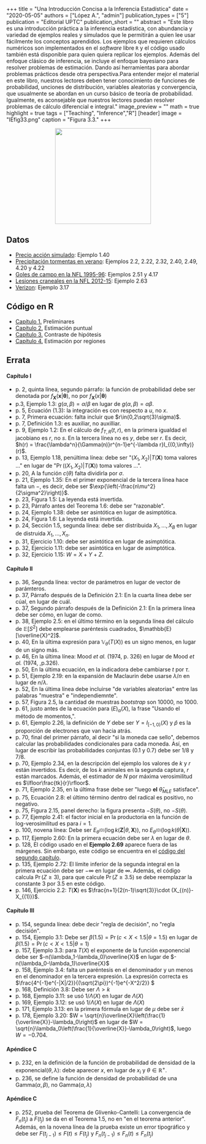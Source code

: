 +++
title = "Una Introducción Concisa a la Inferencia Estadística"
date = "2020-05-05"
authors = ["López A.", "admin"]
publication_types = ["5"]
publication = "Editorial UPTC"
publication_short = ""
abstract = "Este libro es una introducción práctica a la inferencia estadística, con abundancia y variedad de ejemplos reales y simulados que le permitirán a quien lee usar fácilmente los conceptos aprendidos. Los ejemplos que requieren cálculos numéricos son implementados en el *software* libre `R` y el código usado también está disponible para quien quiera replicar los ejemplos. Además del enfoque clásico de inferencia, se incluye el enfoque bayesiano para resolver problemas de estimación. Dando así herramientas para abordar problemas prácticos desde otra perspectiva.Para entender mejor el material en este libro, nuestros lectores deben tener conocimiento de funciones de probabilidad, unciones de distribución, variables aleatorias y convergencia, que usualmente se abordan en un curso básico de teoría de probabilidad. Igualmente, es aconsejable que nuestros lectores puedan resolver problemas de cálculo diferencial e integral."
image_preview = ""
math = true
highlight = true
tags = ["Teaching", "Inference","R"]
[header]
image = "IEfig33.png"
caption = "Figura 3.3."
+++


<center><img src="https://simehbucket.s3.amazonaws.com/images/ecbf39cc05c48884b1f7d533b115ef50-medium.jpg" width="250"></center>


## Datos

* [Precio acción simulado](https://alexrojas.netlify.app/Data/Inf/PrecioAccionSimulado.csv): Ejemplo 1.40
* [Precipitación tormentas en verano](https://alexrojas.netlify.app/Data/Inf/LluviaIllinois.csv): Ejemplos 2.2, 2.22, 2.32, 2.40, 2.49, 4.20 y 4.22
* [Goles de campo en la NFL 1995-96](https://alexrojas.netlify.app/Data/Inf/nflK.csv): Ejemplos 2.51 y 4.17
* [Lesiones craneales en la NFL 2012-15](https://alexrojas.netlify.app/Data/Inf/NFL.csv): Ejemplo 2.63
* [Verizon](https://alexrojas.netlify.app/Data/Inf/Verizon.csv): Ejemplo 3.17

## Código en R

* [Capítulo 1.](https://alexrojas.netlify.app/code/Inf/Infcap1.R) Preliminares
* [Capítulo 2.](https://alexrojas.netlify.app/code/Inf/Infcap2.R) Estimación puntual
* [Capítulo 3.](https://alexrojas.netlify.app/code/Inf/Infcap3.R) Contraste de hipótesis
* [Capítulo 4.](https://alexrojas.netlify.app/code/Inf/Infcap4.R) Estimación por regiones

## Errata

#### Capítulo I
* p. 2, quinta línea, segundo párrafo: la función de probabilidad debe ser denotada por $f_{\mathbf{X}}(\mathbf{x}|\pmb{{\theta}})$, no por $f_{\mathbf{X}}(x|\pmb{{\theta}})$
* p.3, Ejemplo 1.3: $g(\alpha,\beta) = \alpha/\beta$ en lugar de $g(\alpha,\beta) = \alpha\beta$.
* p. 5, Ecuación (1.3): la integración es con respecto a $u$, no $x$.
* p. 7, Primera ecuación: falta incluir que $r\in(0,2\sqrt{3}\sigma)$.
* p. 7, Definición 1.3: es auxiliar, no auxilliar.
* p. 9, Ejemplo 1.2: En el cálculo de $f_{T,R}(t,r)$, en la primera igualdad el jacobiano es $r$, no $s$. En la tercera línea no es $y$, debe ser $r$. Es decir, $h(r) = \frac{\lambda^n}{\Gamma(n)}r^{n-1}e^{-\lambda r}I_{(0,\infty)}(r)$.
* p. 13, Ejemplo 1.18, penúltima línea: debe ser "$(X_1,X_2)|T(\mathbf{X})$ toma valores $\ldots$" en lugar de "$\Pr((X_1,X_2)|T(\mathbf{X}))$ toma valores $\ldots$".
* p. 20, A la función $c(\theta)$ falta dividirla por $\sigma$.
* p. 21, Ejemplo 1.35: En el primer exponencial de la tercera línea hace falta un $-$, es decir, debe ser $\exp{\left(-\frac{n\mu^2}{2\sigma^2}\right)}$.
* p. 23, Figura 1.5: La leyenda está invertida.
* p. 23, Párrafo antes del Teorema 1.6: debe ser "razonable".
* p. 24, Ejemplo 1.38: debe ser asintótica en lugar de asimptótica.
* p. 24, Figura 1.6: La leyenda está invertida.
* p. 24, Sección 1.5, segunda línea: debe ser distribuida $X_1, \ldots, X_B$ en lugar de distruida $X_1, \ldots, X_n$.
* p. 31, Ejercicio 1.10: debe ser asintótica en lugar de asimptótica.
* p. 32, Ejercicio 1.11: debe ser asintótica en lugar de asimptótica.
* p. 32, Ejercicio 1.15:  $W = X + Y + Z$.


#### Capítulo II
* p. 36, Segunda línea: vector de parámetros en lugar de vector de parámteros.
* p. 37, Párrafo después de la Definición 2.1: En la cuarta línea debe ser cúal, en lugar de cuál.
* p. 37, Segundo párrafo después de la Definición 2.1: En la primera línea debe ser cómo, en lugar de como.
* p. 38, Ejemplo 2.5: en el último término en la segunda línea del cálculo de $\mathbb{E}[S^2]$ debe emplearse paréntesis cuadrados, $\mathbb{E}[\overline{X}^2]$.
* p. 40, En la última expresión para $\mathbb{V}_{\theta}(T(X))$ es un signo menos, en lugar de un signo más.
* p. 46, En la última línea: Mood *et al.* (1974, p. 326) en lugar de Mood *et al.* (1974, ,p.326).
* p. 50, En la última ecuación, en la indicadora debe cambiarse $t$ por $\tau$.
* p. 51, Ejemplo 2.19: en la expansión de Maclaurin debe usarse $\lambda/n$ en lugar de $n/\lambda$.
* p. 52, En la última línea debe incluirse "de variables aleatorias" entre las palabras "muestra" e "independiemnte". 
* p. 57, Figura 2.5, la cantidad de muestras *bootstrap* son 10000, no 1000.
* p. 61, justo antes de la ecuación para $\mathbb(E)_{\alpha}(X)$, la frase "Usando el método de momentos,".
* p. 61, Ejemplo 2.26, la definición de $Y$ debe ser $Y=I_{[-1,0)}(X)$ y $\widehat{p}$ es la proporción de electrones que van hacia atrás.
* p. 70, final del primer párrafo, al decir "si la moneda cae sello", debemos calcular las probabilidades condicionales para cada moneda. Así, en lugar de escribir las probabilidades conjuntas (0.1 y 0.7) debe ser $1/8$ y $7/8$.
* p. 70, Ejemplo 2.34, en la descripción del ejemplo los valores de $k$ y $r$ están invertidos. Es decir, de los $k$ animales en la segunda captura, $r$ están marcados. Además, el estimador de $N$ por máxima verosimilitud es $\lfloor\frac{tk}{r}\rfloor$.
* p. 71, Ejemplo 2.35, en la última frase debe ser "luego **el** $\widehat{\theta}_{MLE}$ satisface".
* p. 75, Ecuación 2.8: el último término dentro del radical es positivo, no negativo.
* p. 75, Figura 2.15, panel derecho: la figura presenta $-S(\theta)$, no $-S(\theta)$.
* p. 77, Ejemplo 2.41: el factor inicial en la productoria en la función de log-verosimilitud es para $i = 1$. 
* p. 100, novena línea: Debe ser $E_{\theta^{(0)}}(\log k(\mathbf{Z}|\theta,\mathbf{X}))$, no $E_{\theta^{(0)}}(\log k(\theta|\mathbf{X}))$.
* p. 117, Ejemplo 2.60: En la primera ecuación debe ser $\lambda$ en lugar de $\theta$.
* p. 128, El código usado en el **Ejemplo 2.69** aparece fuera de las márgenes. Sin embargo, este código se encuentra en el [código del segundo capítulo](https://alexrojas.netlify.app/code/Inf/Infcap2.R).
* p. 135, Ejemplo 2.72: El límite inferior de la segunda integral en la primera ecuación debe ser $-\infty$ en lugar de $\infty$. Además, el código calcula $\Pr(Z \geq 3)$, para que calcule $\Pr(Z \geq 3.5)$ se debe reemplazar la constante 3 por 3.5 en este código.
* p. 146, Ejercicio 2.2: $T(\mathbf{X})$ es $\frac{n+1}{2(n-1)\sqrt{3}}\cdot (X_{(n)}-X_{(1)})$.

#### Capítulo III
* p. 154, segunda línea: debe decir "regla de decisión", no "regla decisión".
* p. 154, Ejemplo 3.1: Debe ser $\beta(1.5) = \Pr(c < X < 1.5|\theta = 1.5)$ en lugar de $\beta(1.5) = \Pr(c < X < 1.5|\theta = 1)$
* p. 157, Ejemplo 3.3: para $T(X)$ el exponente de la función exponencial debe ser $-n(\lambda_1-\lambda_0)\overline{X}$ en lugar de $-n(\lambda_0-\lambda_1)\overline{X}$
* p. 158, Ejemplo 3.4: falta un paréntesis en el denominador y un menos en el denominador en la tercera expresión. La expresión correcta es $\frac{4^{-1}e^{-|X|/2}}{(\sqrt{2\pi})^{-1}e^{-X^2/2}} $
* p. 168, Definición 3.8: Debe ser $\Lambda > k$
* p. 168, Ejemplo 3.11: se usó $1/\Lambda(X)$ en lugar de $\Lambda(X)$
* p. 169, Ejemplo 3.12: se usó $1/\Lambda(X)$ en lugar de $\Lambda(X)$
* p. 171, Ejemplo 3.13: en la primera fórmula en lugar de $\mu$ debe ser $\bar{x}$
* p. 178, Ejemplo 3.20: $W = \sqrt{n}\overline{X}\left(\frac{1}{\overline{X}}-\lambda_0\right)$ en lugar de $W = \sqrt{n}\lambda_0\left(\frac{1}{\overline{X}}-\lambda_0\right)$, luego $W = -0.704$.


#### Apéndice C
* p. 232, en la definición de la función de probabilidad de densidad de la exponencial$(\theta,\lambda)$: debe aparecer $x$, en lugar de $x_i$ y $\theta \in \mathbb{R}^{+}$.  
* p. 236, se define la función de densidad de probabilidad de una Gamma$(\alpha, \beta)$, no Gamma$(\alpha, \lambda)$

#### Apéndice C
* p. 252, prueba del Teorema de Glivenko-Cantelli: La convergencia de $F_n(t_j)$ a $F(t_j)$ se da en el Teorema 1.5, no en "en el teorema anterior". Además, en la novena línea de la prueba existe un error tipográfico y debe ser $F(t_{j-1}) \leq F(t) \leq F(t_{j})$ y $F_{n}(t_{j-1}) \leq F_{n}(t) \leq F_{n}(t_{j})$


